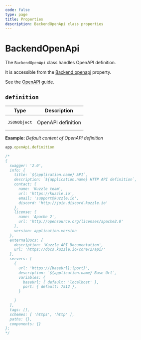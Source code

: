 ```yaml
---
code: false
type: page
title: Properties
description: BackendOpenApi class properties
---
```


# BackendOpenApi

<SinceBadge version="2.17.0" />

The `BackendOpenApi` class handles OpenAPI definition.

It is accessible from the [Backend.openapi](/core/2/framework/classes/backend/properties#openapi) property.

See the [OpenAPI](/core/2/guides/develop-on-kuzzle/api-controller#openapi-specification) guide.

## `definition`

| Type                           | Description                  |
|--------------------------------|------------------------------|
| <pre>JSONObject</pre> | OpenAPI definition |

**Example:** _Default content of OpenAPI definition_

```js
app.openApi.definition

/*
{
  swagger: '2.0',
  info: {
    title: `${application.name} API`,
    description: `${application.name} HTTP API definition`,
    contact: {
      name: 'Kuzzle team',
      url: 'https://kuzzle.io',
      email: 'support@kuzzle.io',
      discord: 'http://join.discord.kuzzle.io'
    },
    license: {
      name: 'Apache 2',
      url: 'http://opensource.org/licenses/apache2.0'
    },
    version: application.version
  },
  externalDocs: {
    description: 'Kuzzle API Documentation',
    url: 'https://docs.kuzzle.io/core/2/api/'
  },
  servers: [
    {
      url: 'https://{baseUrl}:{port}',
      description: `${application.name} Base Url`,
      variables: {
        baseUrl: { default: 'localhost' },
        port: { default: 7512 },
      }

    }
  ],
  tags: [],
  schemes: [ 'https', 'http' ],
  paths: {},
  components: {}
};
*/

```
